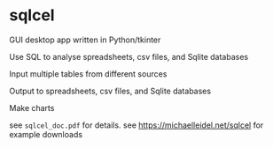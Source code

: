 # sqlcel
GUI desktop app written in Python/tkinter

Use SQL to analyse spreadsheets, csv files, and Sqlite databases

Input multiple tables from different sources

Output to spreadsheets, csv files, and Sqlite databases

Make charts


see `sqlcel_doc.pdf` for details.
see https://michaelleidel.net/sqlcel for example downloads
